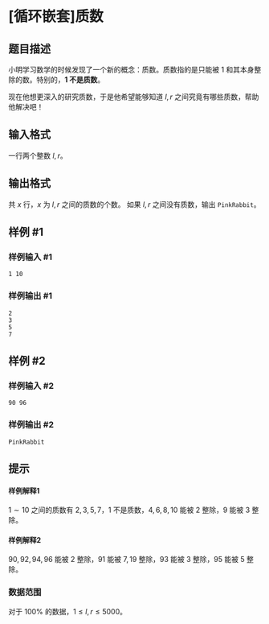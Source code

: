 # [循环嵌套]质数

## 题目描述

小明学习数学的时候发现了一个新的概念：质数。质数指的是只能被 $1$ 和其本身整除的数。特别的，**$1$ 不是质数**。

现在他想更深入的研究质数，于是他希望能够知道 $l,r$ 之间究竟有哪些质数，帮助他解决吧！

## 输入格式

一行两个整数 $l,r$。

## 输出格式

共 $x$ 行，$x$ 为 $l,r$ 之间的质数的个数。
如果 $l,r$ 之间没有质数，输出 `PinkRabbit`。

## 样例 #1

### 样例输入 #1

```
1 10
```

### 样例输出 #1

```
2
3
5
7
```

## 样例 #2

### 样例输入 #2

```
90 96
```

### 样例输出 #2

```
PinkRabbit
```

## 提示

#### 样例解释1

$1\sim 10$ 之间的质数有 $2,3,5,7$，$1$ 不是质数，$4,6,8,10$ 能被 $2$ 整除，$9$ 能被 $3$ 整除。

#### 样例解释2

$90,92,94,96$ 能被 $2$ 整除，$91$ 能被 $7,19$ 整除，$93$ 能被 $3$ 整除，$95$ 能被 $5$ 整除。

### 数据范围
对于 $100\%$ 的数据，$1\le l,r\le 5000$。